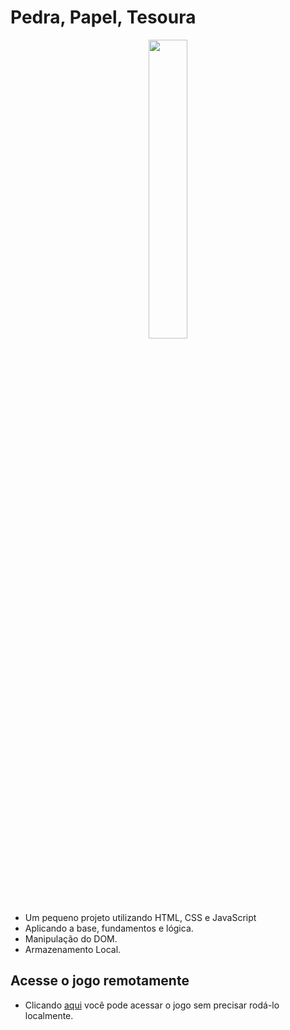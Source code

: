 # Pedra, Papel, Tesoura

<div align="center">
  <img src="https://github.com/user-attachments/assets/2621ce33-9cf7-4707-96af-c454af6fde29" style="width: 35%;"/>
</div>
<br>

- Um pequeno projeto utilizando HTML, CSS e JavaScript
- Aplicando a base, fundamentos e lógica.
- Manipulação do DOM.
- Armazenamento Local.

## Acesse o jogo remotamente

- Clicando [aqui](https://rock-paper-scissors-italoguasti.netlify.app/) você pode acessar o jogo sem precisar rodá-lo localmente.

